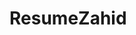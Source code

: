# ResumeZahid
<!-- When npx create-next-app is done, we must install tailwind. Get the documenation details from tailwind css website. This will allow you to configure tailwind css into your nextjs framework -->